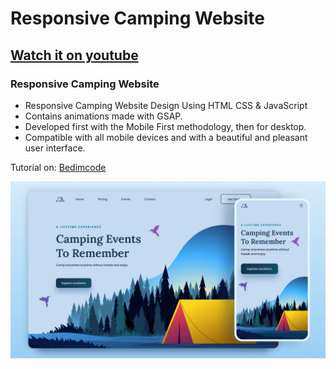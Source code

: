 # Responsive Camping Website
## [Watch it on youtube](https://youtu.be/Sc4IDvESKHE)
### Responsive Camping Website

- Responsive Camping Website Design Using HTML CSS & JavaScript
- Contains animations made with GSAP.
- Developed first with the Mobile First methodology, then for desktop.
- Compatible with all mobile devices and with a beautiful and pleasant user interface.

Tutorial on: [Bedimcode](https://www.youtube.com/@Bedimcode)

![preview img](/preview.png)
